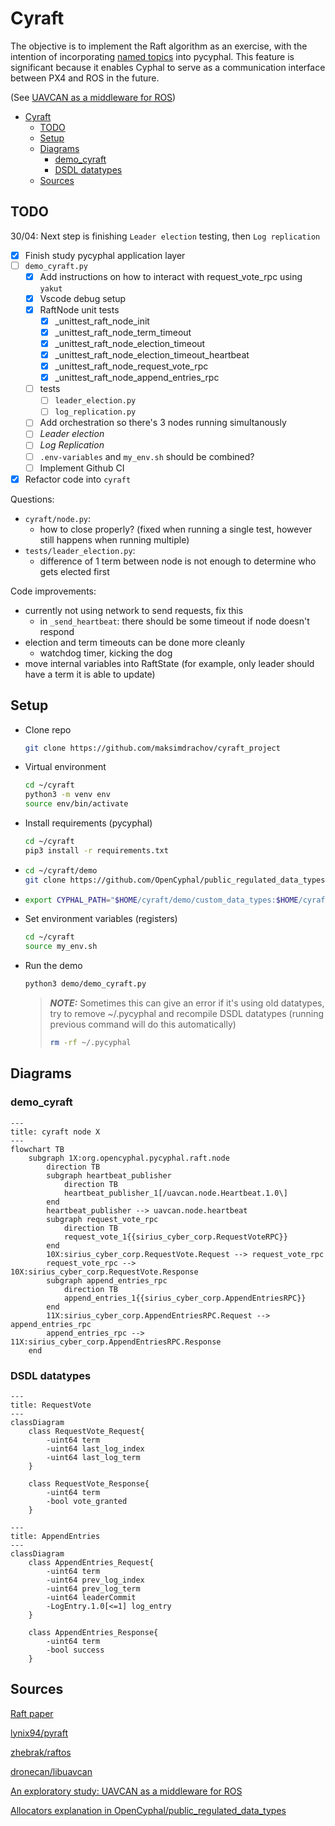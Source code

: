 # Cyraft

The objective is to implement the Raft algorithm as an exercise, with the intention of incorporating [named topics](http://wiki.ros.org/Topics) into pycyphal. This feature is significant because it enables Cyphal to serve as a communication interface between PX4 and ROS in the future.

(See [UAVCAN as a middleware for ROS](https://forum.opencyphal.org/t/an-exploratory-study-uavcan-as-a-middleware-for-ros/872))

- [Cyraft](#cyraft)
  - [TODO](#todo)
  - [Setup](#setup)
  - [Diagrams](#diagrams)
    - [demo\_cyraft](#demo_cyraft)
    - [DSDL datatypes](#dsdl-datatypes)
  - [Sources](#sources)


## TODO

30/04: Next step is finishing `Leader election` testing, then `Log replication`

- [x] Finish study pycyphal application layer
- [ ] `demo_cyraft.py`
    - [x] Add instructions on how to interact with request_vote_rpc using `yakut`
    - [x] Vscode debug setup
    - [x] RaftNode unit tests
      - [x] _unittest_raft_node_init
      - [x] _unittest_raft_node_term_timeout
      - [x] _unittest_raft_node_election_timeout
      - [x] _unittest_raft_node_election_timeout_heartbeat
      - [x] _unittest_raft_node_request_vote_rpc
      - [x] _unittest_raft_node_append_entries_rpc
    - [ ] tests
      - [ ] `leader_election.py`
      - [ ] `log_replication.py`
    - [ ] Add orchestration so there's 3 nodes running simultanously
    - [ ] *Leader election*
    - [ ] *Log Replication*
  - [ ] `.env-variables` and `my_env.sh` should be combined?
  - [ ] Implement Github CI
-  [x] Refactor code into `cyraft`

Questions:

- `cyraft/node.py`:
  - how to close properly? (fixed when running a single test, however still happens when running multiple)
- `tests/leader_election.py`:
  - difference of 1 term between node is not enough to determine who gets elected first

Code improvements:
- currently not using network to send requests, fix this
  - in `_send_heartbeat`: there should be some timeout if node doesn't respond
- election and term timeouts can be done more cleanly
  - watchdog timer, kicking the dog
- move internal variables into RaftState (for example, only leader should have a term it is able to update)

## Setup

- Clone repo

    ```bash
    git clone https://github.com/maksimdrachov/cyraft_project
    ```

- Virtual environment

    ```bash
    cd ~/cyraft
    python3 -m venv env
    source env/bin/activate
    ```
 
- Install requirements (pycyphal)

    ```bash
    cd ~/cyraft
    pip3 install -r requirements.txt
    ```

-   ```bash
    cd ~/cyraft/demo
    git clone https://github.com/OpenCyphal/public_regulated_data_types
    ```

-   ```bash
    export CYPHAL_PATH="$HOME/cyraft/demo/custom_data_types:$HOME/cyraft/demo/public_regulated_data_types"
    ```

- Set environment variables (registers)

    ```bash
    cd ~/cyraft
    source my_env.sh
    ```

- Run the demo

    ```bash
    python3 demo/demo_cyraft.py
    ```

    > **_NOTE:_**  Sometimes this can give an error if it's using old datatypes, try to remove ~/.pycyphal and recompile DSDL datatypes (running previous command will do this automatically)
    >   ```bash
    >   rm -rf ~/.pycyphal
    >   ```


## Diagrams

### demo_cyraft

```mermaid
---
title: cyraft node X
---
flowchart TB
    subgraph 1X:org.opencyphal.pycyphal.raft.node
        direction TB
        subgraph heartbeat_publisher
            direction TB
            heartbeat_publisher_1[/uavcan.node.Heartbeat.1.0\]
        end
        heartbeat_publisher --> uavcan.node.heartbeat
        subgraph request_vote_rpc
            direction TB
            request_vote_1{{sirius_cyber_corp.RequestVoteRPC}}
        end
        10X:sirius_cyber_corp.RequestVote.Request --> request_vote_rpc
        request_vote_rpc --> 10X:sirius_cyber_corp.RequestVote.Response
        subgraph append_entries_rpc
            direction TB
            append_entries_1{{sirius_cyber_corp.AppendEntriesRPC}}
        end
        11X:sirius_cyber_corp.AppendEntriesRPC.Request --> append_entries_rpc
        append_entries_rpc --> 11X:sirius_cyber_corp.AppendEntriesRPC.Response
    end
```

### DSDL datatypes

```mermaid
---
title: RequestVote
---
classDiagram
    class RequestVote_Request{
        -uint64 term
        -uint64 last_log_index
        -uint64 last_log_term
    }

    class RequestVote_Response{
        -uint64 term
        -bool vote_granted
    }
```

```mermaid
---
title: AppendEntries
---
classDiagram
    class AppendEntries_Request{
        -uint64 term
        -uint64 prev_log_index
        -uint64 prev_log_term
        -uint64 leaderCommit
        -LogEntry.1.0[<=1] log_entry
    }

    class AppendEntries_Response{
        -uint64 term
        -bool success
    }
```

## Sources

[Raft paper](https://raft.github.io/raft.pdf)

[lynix94/pyraft](https://github.com/lynix94/pyraft)

[zhebrak/raftos](https://github.com/zhebrak/raftos)

[dronecan/libuavcan](https://github.com/dronecan/libuavcan/tree/main/libuavcan/include/uavcan/protocol/dynamic_node_id_server/distributed)

[An exploratory study: UAVCAN as a middleware for ROS](https://forum.opencyphal.org/t/an-exploratory-study-uavcan-as-a-middleware-for-ros/872)

[Allocators explanation in OpenCyphal/public_regulated_data_types](https://github.com/OpenCyphal/public_regulated_data_types/blob/master/uavcan/pnp/8165.NodeIDAllocationData.2.0.dsdl)

